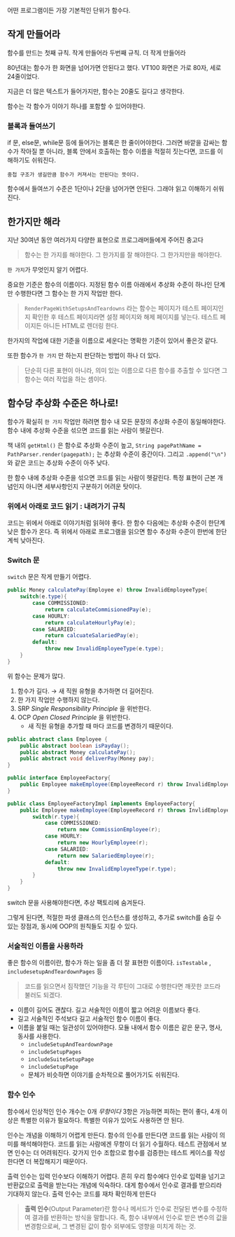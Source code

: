 어떤 프로그램이든 가장 기본적인 단위가 함수다.

## 작게 만들어라
함수를 만드는 첫째 규칙. 작게 만들어라
두번째 규칙. 더 작게 만들어라

80년대는 함수가 한 화면을 넘어가면 안된다고 했다.
VT100 화면은 가로 80자, 세로 24줄이었다.

지금은 더 많은 텍스트가 들어가지만, 함수는 20줄도 길다고 생각한다.

함수는 각 함수가 이야기 하나를 포함할 수 있어야한다.

### 블록과 들여쓰기
if 문, else문, while문 등에 들어가는 블록은 한 줄이어야한다.
그러면 바깥을 감싸는 함수가 작아질 뿐 아니라, 블록 안에서 호출하는 함수 이름을 적절히 짓는다면, 코드를 이해하기도 쉬워진다.

`중첩 구조가 생길만큼 함수가 커져서는 안된다는 뜻이다.`

함수에서 들여쓰기 수준은 1단이나 2단을 넘어가면 안된다. 그래야 읽고 이해하기 쉬워진다.

## 한가지만 해라
지난 30여년 동안 여러가지 다양한 표현으로 프로그래머들에게 주어진 충고다
> 함수는 한 가지를 해야한다. 그 한가지를 잘 해야한다. 그 한가지만을 해야한다.

`한 가지`가 무엇인지 알기 어렵다.

중요한 기준은 함수의 이름이다.
지정된 함수 이름 아래에서 추상화 수준이 하나인 단계만 수행한다면 그 함수는 한 가지 작업만 한다.
> `RenderPageWithSetupsAndTeardowns` 라는 함수는 페이지가 테스트 페이지인지 확인한 후 테스트 페이지라면 설정 페이지와 해제 페이지를 넣는다. 테스트 페이지든 아니든 HTML로 렌더링 한다.

한가지의 작업에 대한 기준을 이름으로 세운다는 명확한 기준이 있어서 좋은것 같다.

또한 함수가 `한 가지` 만 하는지 판단하는 방법이 하나 더 있다.
> 단순히 다른 표현이 아니라, 의미 있는 이름으로 다른 함수를 추출할 수 있다면 그 함수는 여러 작업을 하는 셈이다.


## 함수당 추상화 수준은 하나로!
함수가 확실히 `한 가지` 작업만 하려면 함수 내 모든 문장의 추상화 수준이 동일해야한다.
함수 내에 추상화 수준을 섞으면 코드를 읽는 사람이 헷갈린다.

책 내의 `getHtml()` 은 함수로 추상화 수준이 높고, `String pagePathName = PathParser.render(pagepath);`  는 추상화 수준이 중간이다.
그리고 `.append("\n")` 와 같은 코드는 추상화 수준이 아주 낮다.

한 함수 내에 추상화 수준을 섞으면 코드를 읽는 사람이 헷갈린다.
특정 표현이 근본 개념인지 아니면 세부사항인지 구분하기 어려운 탓이다.

### 위에서 아래로 코드 읽기 : **내려가기 규칙**
코드는 위에서 아래로 이야기처럼 읽혀야 좋다. 한 함수 다음에는 추상화 수준이 한단계 낮은 함수가 온다.
즉 위에서 아래로 프로그램을 읽으면 함수 추상화 수준이 한번에 한단계씩 낮아진다.

### Switch 문
`switch` 문은 작게 만들기 어렵다.

```java
public Money calculatePay(Employee e) throw InvalidEmployeeType{
	switch(e.type){
		case COMMISSIONED:
			return calculateCommisionedPay(e);
		case HOURLY:
			return calculateHourlyPay(e);
		case SALARIED:
			return calcuateSalariedPay(e);
		default:
			throw new InvalidEmployeeType(e.type);
	}
}
```

위 함수는 문제가 많다.
1. 함수가 길다. → 새 직원 유형을 추가하면 더 길어진다.
2. 한 가지 작업만 수행하지 않는다.
3. SRP _Single Responsibility Principle_ 을 위반한다.
4. OCP _Open Closed Principle_ 을 위반한다.
	- 새 직원 유형을 추가할 때 마다 코드를 변경하기 때문이다.


```java
public abstract class Employee {
	public abstract boolean isPayday();
	public abstract Money calculatePay();
	public abstract void deliverPay(Money pay);
}

public interface EmployeeFactory{
	public Employee makeEmployee(EmployeeRecord r) throw InvalidEmployeeType;
}

public class EmployeeFactoryImpl implements EmployeeFactory{
	public Employee makeEmployee(EmployeeRecord r) throws InvlidEmployeeType{
		switch(r.type){
			case COMMISSIONED:
				return new CommissionEmployee(r);
			case HOURLY:
				return new HourlyEmployee(r);
			case SALARIED:
				return new SalariedEmployee(r);
			default:
				throw new InvalidEmployeeType(r.type);
		}
	}
}
```
switch 문을 사용해야한다면, 추상 팩토리에 숨겨둔다.

그렇게 된다면, 적절한 파생 클래스의 인스턴스를 생성하고, 추가로 switch를 숨길 수 있는 장점과, 동시에 OOP의 원칙들도 지킬 수 있다.

### 서술적인 이름을 사용하라
좋은 함수의 이름이란, 함수가 하는 일을 좀 더 잘 표현한 이름이다.
`isTestable` , `includesetupAndTeardownPages` 등

> 코드를 읽으면서 짐작했던 기능을 각 루틴이 그대로 수행한다면 깨끗한 코드라 불러도 되겠다.

- 이름이 길어도 괜찮다. 길고 서술적인 이름이 짧고 어려운 이름보다 좋다.
- 길고 서술적인 주석보다 길고 서술적인 함수 이름이 좋다.
- 이름을 붙일 때는 일관성이 있어야한다. 모듈 내에서 함수 이름은 같은 문구, 명사, 동사를 사용한다.
	- `includeSetupAndTeardownPage`
	- `includeSetupPages`
	- `includeSuiteSetupPage`
	- `includeSetupPage`
	- 문체가 비슷하면 이야기를 순차적으로 풀어가기도 쉬워진다.

### 함수 인수
함수에서 인상적인 인수 개수는 0개 _무항이다_
3항은 가능하면 피하는 편이 좋다, 4개 이상은 특별한 이유가 필요하다. 특별한 이유가 있어도 사용하면 안 된다.

인수는 개념을 이해하기 어렵게 만든다.
함수의 인수를 만든다면 코드를 읽는 사람이 의미를 해석해야한다.
코드를 읽는 사람에겐 무항이 더 읽기 수월하다.
테스트 관점에서 보면 인수는 더 어려워진다. 갖가지 인수 조합으로 함수를 검증한는 테스트 케이스를 작성한다면 더 복잡해지기 때문이다.

출력 인수는 입력 인수보다 이해하기 어렵다. 흔히 우리 함수에다 인수로 입력을 넘기고 반환값으로 출력을 받는다는 개념에 익숙하다. 대게 함수에서 인수로 결과를 받으리라 기대하지 않는다.
출력 인수는 코드를 재차 확인하게 만든다

> **출력 인수**(Output Parameter)란 함수나 메서드가 인수로 전달된 변수를 수정하여 결과를 반환하는 방식을 말합니다. 즉, 함수 내부에서 인수로 받은 변수의 값을 변경함으로써, 그 변경된 값이 함수 외부에도 영향을 미치게 하는 것.

